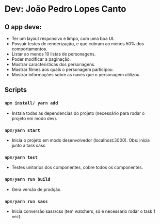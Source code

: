 # Dev: João Pedro Lopes Canto

## O app deve:
- Ter um layout responsivo e limpo, com uma boa UI.
- Possuir testes de renderização, e que cubram ao menos 50% dos comportamentos.
- Listar ao menos 10 listas de personagens.
- Poder modificar a paginação.
- Mostrar características dos personagens.
- Mostrar filmes aos quais o personagem participou.
- Mostrar informações sobre as naves que o personagem utilizou.

## Scripts

### `npm install/ yarn add`

- Instala todas as dependencias do projeto (necessário para rodar o projeto em modo dev).

### `npm/yarn start`

- Inicia o projeto em modo desenvolvedor (localhost:3000).
Obs: inicia junto a task sass.

### `npm/yarn test`

- Testes unitarios dos componentes, cobre todos os componentes.

### `npm/yarn run build`

- Gera versão de prodção.

### `npm/yarn run sass`

- Inicia conversão sass/css (tem watchers, só é necessario rodar o task 1 vez).